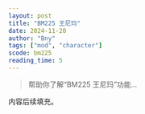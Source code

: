 ```yaml
---
layout: post
title: "BM225 王尼玛"
date: 2024-11-20
author: "Bny"
tags: ["mod", "character"]
scode: bm225
reading_time: 5
---
```


> 帮助你了解“BM225 王尼玛”功能...

内容后续填充。
